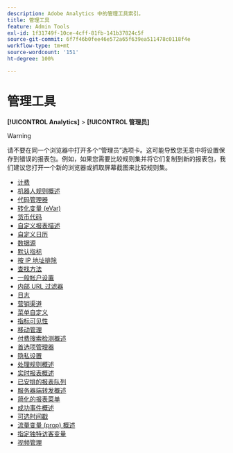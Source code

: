 ```yaml
---
description: Adobe Analytics 中的管理工具索引。
title: 管理工具
feature: Admin Tools
exl-id: 1f31749f-10ce-4cff-81fb-141b37824c5f
source-git-commit: 6f7f46b0fee46e572a65f639ea511478c0118f4e
workflow-type: tm+mt
source-wordcount: '151'
ht-degree: 100%

---
```


# 管理工具

**[!UICONTROL Analytics]** > **[!UICONTROL 管理员]**

>[!WARNING]
>
>请不要在同一个浏览器中打开多个“管理员”选项卡。这可能导致您无意中将设置保存到错误的报表包。例如，如果您需要比较规则集并将它们复制到新的报表包，我们建议您打开一个新的浏览器或抓取屏幕截图来比较规则集。

+ [计费](billing-admin.md)
+ [机器人规则概述](bot-removal/bot-rules.md)
+ [代码管理器](code-manager-admin.md)
+ [转化变量 (eVar)](/help/admin/admin/c-manage-report-suites/c-edit-report-suites/conversion-var-admin/conversion-var-admin.md)
+ [货币代码](currency.md)
+ [自定义报表描述](/help/admin/admin/c-manage-report-suites/c-edit-report-suites/c-traffic-variables/custom-desc-admin.md)
+ [自定义日历](/help/admin/admin/c-manage-report-suites/c-edit-report-suites/general/custom-calendar.md)
+ [数据源](data-sources.md)
+ [默认指标](default-metrics.md)
+ [按 IP 地址排除](exclude-ip.md)
+ [查找方法](/help/admin/admin/c-manage-report-suites/c-edit-report-suites/conversion-var-admin/finding-methods.md)
+ [一般帐户设置](/help/admin/admin/c-manage-report-suites/c-edit-report-suites/general/general-acct-settings-admin.md)
+ [内部 URL 过滤器](/help/admin/admin/c-manage-report-suites/c-edit-report-suites/general/internal-url-filter-admin.md)
+ [日志](logs.md)
+ [营销渠道](/help/admin/admin/c-manage-report-suites/c-edit-report-suites/marketing-channels-admin.md)
+ [菜单自定义](/help/admin/admin/c-manage-report-suites/c-edit-report-suites/general/customize-menus.md)
+ [指标可见性](metric-visibility.md)
+ [移动管理](mobile-management.md)
+ [付费搜索检测概述](/help/admin/admin/c-manage-report-suites/c-edit-report-suites/general/paid-search-detection/paid-search-detection.md)
+ [首选项管理器](preferences-manager.md)
+ [隐私设置](privacy-settings.md)
+ [处理规则概述](/help/admin/admin/c-manage-report-suites/c-edit-report-suites/general/c-processing-rules/processing-rules.md)
+ [实时报表概述](realtime/realtime.md)
+ [已安排的报表队列](scheduled-reports-admin.md)
+ [服务器端转发概述](c-server-side-forwarding/ssf.md)
+ [简化的报表菜单](t-simplified-menu.md)
+ [成功事件概述](/help/admin/admin/c-manage-report-suites/c-edit-report-suites/conversion-var-admin/c-success-events/success-event.md)
+ [可选时间戳](timestamp-optional.md)
+ [流量变量 (prop) 概述](/help/admin/admin/c-manage-report-suites/c-edit-report-suites/c-traffic-variables/traffic-var.md)
+ [指定独特访客变量](/help/admin/admin/c-manage-report-suites/c-edit-report-suites/conversion-var-admin/unique-visitor-variable-admin/t-unique-visitor-variable.md)
+ [视频管理](video-management.md)
